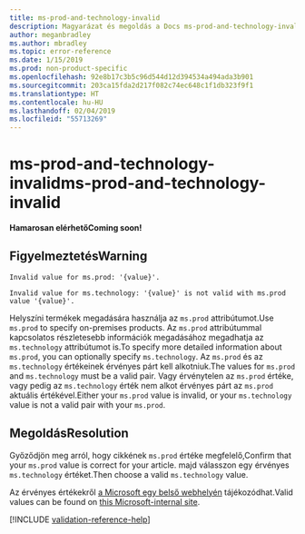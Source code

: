 ```yaml
---
title: ms-prod-and-technology-invalid
description: Magyarázat és megoldás a Docs ms-prod-and-technology-invalid buildelési problémájára
author: meganbradley
ms.author: mbradley
ms.topic: error-reference
ms.date: 1/15/2019
ms.prod: non-product-specific
ms.openlocfilehash: 92e8b17c3b5c96d544d12d394534a494ada3b901
ms.sourcegitcommit: 203ca15fda2d217f082c74ec648c1f1db323f9f1
ms.translationtype: HT
ms.contentlocale: hu-HU
ms.lasthandoff: 02/04/2019
ms.locfileid: "55713269"
---
```

# <a name="ms-prod-and-technology-invalid"></a><span data-ttu-id="986f8-103">ms-prod-and-technology-invalid</span><span class="sxs-lookup"><span data-stu-id="986f8-103">ms-prod-and-technology-invalid</span></span>

<span data-ttu-id="986f8-104">**Hamarosan elérhető**</span><span class="sxs-lookup"><span data-stu-id="986f8-104">**Coming soon!**</span></span>

## <a name="warning"></a><span data-ttu-id="986f8-105">Figyelmeztetés</span><span class="sxs-lookup"><span data-stu-id="986f8-105">Warning</span></span>

`Invalid value for ms.prod: '{value}'.`

`Invalid value for ms.technology: '{value}' is not valid with ms.prod value '{value}'.`

<span data-ttu-id="986f8-106">Helyszíni termékek megadására használja az `ms.prod` attribútumot.</span><span class="sxs-lookup"><span data-stu-id="986f8-106">Use `ms.prod` to specify on-premises products.</span></span> <span data-ttu-id="986f8-107">Az `ms.prod` attribútummal kapcsolatos részletesebb információk megadásához megadhatja az `ms.technology` attribútumot is.</span><span class="sxs-lookup"><span data-stu-id="986f8-107">To specify more detailed information about `ms.prod`, you can optionally specify `ms.technology`.</span></span> <span data-ttu-id="986f8-108">Az `ms.prod` és az `ms.technology` értékeinek érvényes párt kell alkotniuk.</span><span class="sxs-lookup"><span data-stu-id="986f8-108">The values for `ms.prod` and `ms.technology` must be a valid pair.</span></span> <span data-ttu-id="986f8-109">Vagy érvénytelen az `ms.prod` értéke, vagy pedig az `ms.technology` érték nem alkot érvényes párt az `ms.prod` aktuális értékével.</span><span class="sxs-lookup"><span data-stu-id="986f8-109">Either your `ms.prod` value is invalid, or your `ms.technology` value is not a valid pair with your `ms.prod`.</span></span>

## <a name="resolution"></a><span data-ttu-id="986f8-110">Megoldás</span><span class="sxs-lookup"><span data-stu-id="986f8-110">Resolution</span></span>

<span data-ttu-id="986f8-111">Győződjön meg arról, hogy cikkének `ms.prod` értéke megfelelő,</span><span class="sxs-lookup"><span data-stu-id="986f8-111">Confirm that your `ms.prod` value is correct for your article.</span></span> <span data-ttu-id="986f8-112">majd válasszon egy érvényes `ms.technology` értéket.</span><span class="sxs-lookup"><span data-stu-id="986f8-112">Then choose a valid `ms.technology` value.</span></span>

<span data-ttu-id="986f8-113">Az érvényes értékekről [a Microsoft egy belső webhelyén](https://docsmetadatatool.azurewebsites.net/whitelists) tájékozódhat.</span><span class="sxs-lookup"><span data-stu-id="986f8-113">Valid values can be found on [this Microsoft-internal site](https://docsmetadatatool.azurewebsites.net/whitelists).</span></span>

<!-- Can we link to whitelist externally? -->

<!--make sure to add this file to your includes folder and verify the path-->
[!INCLUDE [validation-reference-help](includes/validation-reference-help.md)]
